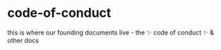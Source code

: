 # code-of-conduct
this is where our founding documents live - the ✨ code of conduct ✨ &amp; other docs
